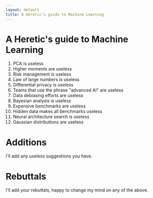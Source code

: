 ```yaml
---
layout: default
title: A Heretic's guide to Machine Learning
---
```


# A Heretic's guide to Machine Learning


1. PCA is useless
2. Higher moments are useless
3. Risk management is useless
4. Law of large numbers is useless
5. Differential privacy is useless
6. Teams that use the phrase "advanced AI" are useless
7. Data debiasing efforts are useless
8. Bayesian analysis is useless
9. Expensive benchmarks are useless
10. Hidden data makes all benchmarks useless
11. Neural architecture search is useless
12. Gaussian distributions are useless

# Additions

I'll add any useless suggestions you have.

# Rebuttals

I'll add your rebuttals, happy to change my mind on any of the above.